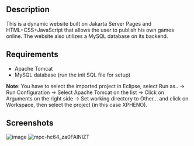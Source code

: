 ## Description
This is a dynamic website built on Jakarta Server Pages and HTML+CSS+JavaScript that allows the user to publish his own games online. The website also utilizes a MySQL database on its backend.

## Requirements
- Apache Tomcat
- MySQL database (run the init SQL file for setup)

**Note**: You have to select the imported project in Eclipse, select Run as.. -> Run Configuration -> Select Apache Tomcat on the list -> Click on Arguments on the right side -> Set working directory to Other... and click on Workspace, then select the project (in this case XPHENO).

## Screenshots
![image](https://github.com/user-attachments/assets/39c90a1b-3db5-4f55-80d2-b9457d34770b)
![mpc-hc64_za0FAlNlZT](https://github.com/user-attachments/assets/9653ea5b-b232-4a29-b642-67a09ce7a1f2)



